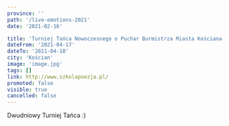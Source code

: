 ```yaml
---
province: ''
path: '/live-emotions-2021'
date: '2021-02-16'

title: 'Turniej Tańca Nowoczesnego o Puchar Burmistrza Miasta Kościana "Live Emotion"'
dateFrom: '2021-04-17'
dateTo: '2021-04-18'
city: 'Kościan'
image: 'image.jpg'
tags: []
link: http://www.szkolapoezja.pl/
promoted: false
visible: true
cancelled: false
---
```

Dwudniowy Turniej Tańca :)
